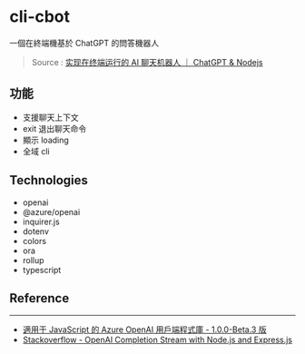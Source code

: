 # cli-cbot

一個在終端機基於 ChatGPT 的問答機器人

> Source : [实现在终端运行的 AI 聊天机器人 ｜ ChatGPT & Nodejs](https://youtu.be/yGupa5Fq3vY)

## 功能

- 支援聊天上下文
- exit 退出聊天命令
- 顯示 loading
- 全域 cli

## Technologies

- openai
- @azure/openai
- inquirer.js
- dotenv
- colors
- ora
- rollup
- typescript

## Reference

---

- [適用于 JavaScript 的 Azure OpenAI 用戶端程式庫 - 1.0.0-Beta.3 版](https://learn.microsoft.com/zh-tw/javascript/api/overview/azure/openai-readme?view=azure-node-preview)
- [Stackoverflow - OpenAI Completion Stream with Node.js and Express.js](https://stackoverflow.com/questions/76137987/openai-completion-stream-with-node-js-and-express-js)
